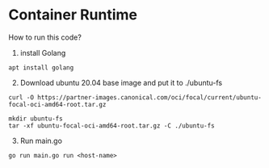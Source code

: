 # Container Runtime
How to run this code? 

1. install Golang
```
apt install golang
```
2. Download ubuntu 20.04 base image and put it to ./ubuntu-fs
```
curl -O https://partner-images.canonical.com/oci/focal/current/ubuntu-focal-oci-amd64-root.tar.gz

mkdir ubuntu-fs
tar -xf ubuntu-focal-oci-amd64-root.tar.gz -C ./ubuntu-fs

```
3. Run main.go
``` 
go run main.go run <host-name>
```